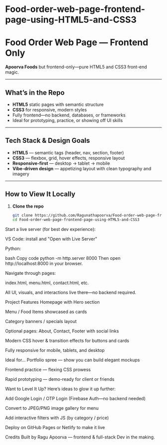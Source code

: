 ﻿# Food-order-web-page-frontend-page-using-HTML5-and-CSS3

 #  Food Order Web Page — Frontend Only

**Apoorva Foods** but frontend-only—pure HTML5 and CSS3 front-end magic.

---

##  What’s in the Repo

- **HTML5** static pages with semantic structure  
- **CSS3** for responsive, modern styles  
- Fully frontend—no backend, databases, or frameworks  
- Ideal for prototyping, practice, or showing off UI skills  

---

##  Tech Stack & Design Goals

- **HTML5** — semantic tags (header, nav, section, footer)  
- **CSS3** — flexbox, grid, hover effects, responsive layout  
- **Responsive-first** — desktop → tablet → mobile  
- **Vibe-driven design** — appetizing layout with clean typography and imagery

---

##  How to View It Locally

1. **Clone the repo**
   ```bash
   git clone https://github.com/Ragunathapoorva/Food-order-web-page-frontend-page-using-HTML5-and-CSS3.git
   cd Food-order-web-page-frontend-page-using-HTML5-and-CSS3
Start a live server (for best dev experience):

VS Code: install and "Open with Live Server"

Python:

bash
Copy code
python -m http.server 8000
Then open http://localhost:8000 in your browser.

Navigate through pages:

index.html, menu.html, contact.html, etc.

All UI, visuals, and interactions live there—no backend required.

Project Features
Homepage with Hero section

Menu / Food Items showcased as cards

Category banners / specials layout

Optional pages: About, Contact, Footer with social links

Modern CSS hover & transition effects for buttons and cards

Fully responsive for mobile, tablets, and desktop

Ideal for…
Portfolio spree — show you can build elegant mockups

Frontend practice — flexing CSS prowess

Rapid prototyping — demo-ready for client or friends

Want to Level It Up?
Here’s ideas to glow it up further:

Add Google Login / OTP Login (Firebase Auth—no backend needed)

Convert to JPEG/PNG image gallery for menu

Add interactive filters with JS (by category / price)

Deploy on GitHub Pages or Netlify to make it live

Credits
Built by Ragu Apoorva — frontend & full-stack Dev in the making.



